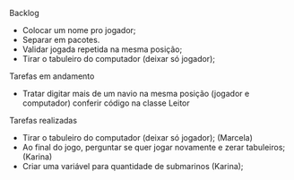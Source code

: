 Backlog
- Colocar um nome pro jogador;
- Separar em pacotes.
- Validar jogada repetida na mesma posição;
- Tirar o tabuleiro do computador (deixar só jogador);

Tarefas em andamento
- Tratar digitar mais de um navio na mesma posição (jogador e computador)
conferir código na classe Leitor

Tarefas realizadas
- Tirar o tabuleiro do computador (deixar só jogador); (Marcela)
- Ao final do jogo, perguntar se quer jogar novamente e zerar tabuleiros; (Karina)
- Criar uma variável para quantidade de submarinos (Karina);
